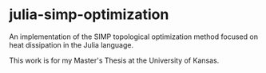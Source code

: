 # julia-simp-optimization
An implementation of the SIMP topological optimization method focused on heat dissipation in the Julia language.

This work is for my Master's Thesis at the University of Kansas.